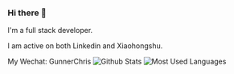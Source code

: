 ### Hi there 👋

I'm a full stack developer.

I am active on both Linkedin and Xiaohongshu.

My Wechat: GunnerChris
![Github Stats](https://github-readme-stats.vercel.app/api?username=Tuo-ZHANG&show_icons=true&count_private=true)
![Most Used Languages](https://github-readme-stats.vercel.app/api/top-langs/?username=Tuo-ZHANG&layout=compact)
